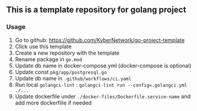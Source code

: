 ## This is a template repository for golang project

### Usage
1. Go to github: https://github.com/KyberNetwork/go-project-template
2.  Click use this template
3.  Create a new repository with the template
4.  Rename package in `go.mod`
5.  Update db name in docker-compose.yml (docker-compose is optional)
6.  Update const `pkg/app/postgresql.go`
7.  Update db name in `.github/workflows/ci.yaml`
8.  Run local `golangci-lint` : 
    `golangci-lint run --config=.golangci.yml ./...`
9.  Update dockerfile under `./docker-files/Dockerfile.service-name` and add more dockerfiile if needed
